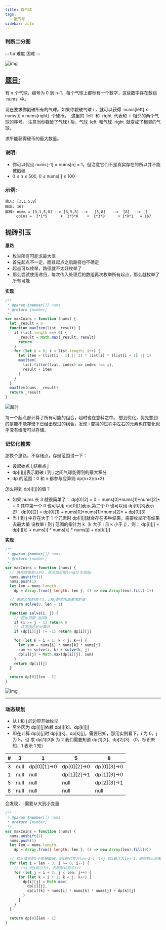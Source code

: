 ```yaml
---
title: 戳气球
tags:
  - 戳气球
sidebar: auto
---
```


### 判断二分图

::: tip 难度
困难
:::

![img](http://qiniu.gaowenju.com/leecode/banner/20200719.jpg)

## [题目:](https://leetcode-cn.com/problems/burst-balloons/)

有 n 个气球，编号为 0 到 n-1，每个气球上都标有一个数字，这些数字存在数组  nums  中。

现在要求你戳破所有的气球。如果你戳破气球 i ，就可以获得
 nums[left] x nums[i] x nums[right]  个硬币。 
这里的  left  和  right  代表和  i  相邻的两个气球的序号。
注意当你戳破了气球 i 后，气球  left  和气球  right  就变成了相邻的气球。

求所能获得硬币的最大数量。

### 说明:

- 你可以假设 nums[-1] = nums[n] = 1，但注意它们不是真实存在的所以并不能被戳破
- 0 ≤ n ≤ 500, 0 ≤ nums[i] ≤ 100

### 示例:

```
输入: [3,1,5,8]
输出: 167
解释: nums = [3,1,5,8] --> [3,5,8] -->   [3,8]   -->  [8]  --> []
     coins =  3*1*5      +  3*5*8    +  1*3*8      + 1*8*1   = 167
```

## 抛砖引玉

**思路**

- 枚举所有可能求最大值
- 首先起点不一定，而且起点之后路径也不确定
- 起点可以枚举，路径就不太好枚举了
- 那么尝试使用递归，每次传入处理后的数组再次枚举所有起点，那么就枚举了所有可能

**实现**

```javascript
/**
 * @param {number[]} nums
 * @return {number}
 */
var maxCoins = function (nums) {
  let _result = 0
  function maxItem(list, result) {
    if (list.length === 0) {
      _result = Math.max(_result, result)
      return
    }
    for (let i = 0; i < list.length; i++) {
      let item = (list[i - 1] || 1) * list[i] * (list[i + 1] || 1)
      maxItem(
        list.filter((val, index) => index !== i),
        result + item
      )
    }
  }
  maxItem(nums, _result)
  return _result
}
```

![超时](http://qiniu.gaowenju.com/leecode/banner/20200719.png)

每一个起点都计算了所有可能的组合，超时也在意料之中。
想到优化，优先想到的是能不能存储下已经出现过的组合，发现 i 变换的过程中左右的元素也在变化似乎没有维度可以存储。

### 记忆化搜索

那换个思路，不存储点，存储范围试一下：

- 设起始点 i,结束点 j
- dp[i][j]表示戳破 i 到 j 之间气球能得到的最大积分
- dp 的范围：0 和 n 都参与应算则 dp(n+2)(n+2)

怎么得到 dp[i][j]的值？

- 如果 nums 长 3 就很简单了：
  dp[0][2] = 0 + nums[0]\*nums[1]\*nums[2]\* + 0
  其中第一个 0 也可以用 dp[0][1]表示,第二个 0 也可以用 dp[0][3]表示
  即：dp[0][2] = dp[0][1] + nums[0]\*nums[1]\*nums[2]\* + dp[0][3]
- 当 i 到 j 中存在大于 1 个元素时 dp[i][j]就会存在多种结果，需要枚举所有结果去最大值
  设枚举 i 到 j 范围的指针为 k（k 大于 i 且 k 小于 j），则：
  dp[i][j] = dp[i][k] + nums[i] \* nums[k] \* nums[j] + dp[k][j]

**实现**

```javascript
/**
 * @param {number[]} nums
 * @return {number}
 */
var maxCoins = function (nums) {
  // 填充收尾默认的1，在添加后取length生成dp
  nums.unshift(1)
  nums.push(1)
  let len = nums.length,
    dp = Array.from({ length: len }, () => new Array(len).fill(-1))

  // 去除添加的两个1，i和j的范围即要求的值
  return solve(0, len - 1)

  function solve(i, j) {
    // 超出范围 返回0
    if (i >= j - 1) return 0
    // 该范围已经计算过
    if (dp[i][j] != -1) return dp[i][j]

    for (let k = i + 1; k < j; k++) {
      let sum = nums[i] * nums[k] * nums[j]
      sum += solve(i, k) + solve(k, j)
      dp[i][j] = Math.max(dp[i][j], sum)
    }
    return dp[i][j]
  }

  return dp[0][len - 1]
}
```

![img](http://qiniu.gaowenju.com/leecode/banner/20200719.png)

---

### 动态规划

- 从 i 和 j 的边界开始枚举
- 另外因为 dp[i][j]依赖 dp[i][k]、dp[k][j]
- 即在计算 dp[i][j]时 dp[i][k]、dp[k][j]，需要已知，那用实例看下，i 为 0，j 为 5，设 求 dp[1][3]k 为 2
  我们需要知道 dp[1][2]、dp[2][3]
  （0，标识未知，1 表示 1 知）

| #   | 3    | 1           | 5           | 8           |
| --- | ---- | ----------- | ----------- | ----------- |
| 3   | null | dp[0][1]->0 | dp[0][2]->0 | dp[0][3]->0 |
| 1   | null | null        | dp[1][2]->1 | dp[1][3]->0 |
| 5   | null | null        | null        | dp[2][3]->1 |
| 8   | null | null        | null        | null        |

会发现，i 需要从大到小变量

```javascript
/**
 * @param {number[]} nums
 * @return {number}
 */
var maxCoins = function (nums) {
  nums.unshift(1)
  nums.push(1)
  let len = nums.length,
    dp = Array.from({ length: len }, () => new Array(len).fill(0))

  // 默认填充的1不能被戳破，则i的边界为len-2-1（i<j,则i最大为len-1，去除默认则未len-2-1）
  for (let i = len - 3; i >= 0; i--) {
    // i<j,则j最小为i，去除默认则未i+1
    for (let j = i + 2; j < len; j++) {
      for (let k = i + 1; k < j; k++) {
        dp[i][j] = Math.max(
          dp[i][j],
          dp[i][k] + nums[i] * nums[k] * nums[j] + dp[k][j]
        )
      }
    }
  }

  return dp[0][len - 1]
}
```

